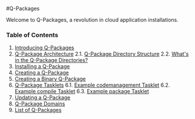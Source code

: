 [qpintro]: /pylabsdoc/#/PyLabs50/Q-Packages/qpintro
[qparchitecture]: /pylabsdoc/#/PyLabs50/Q-Packages/qparchitecture
[qpinstall]: /pylabsdoc/#/PyLabs50/Q-Packages/qpinstall
[qpcreate]: /pylabsdoc/#/PyLabs50/Q-Packages/qpcreate
[qpcreatebinary]: /pylabsdoc/#/PyLabs50/Q-Packages/qpcreatebinary
[qptasklets]: /pylabsdoc/#/PyLabs50/Q-Packages/qptasklets
[codemgmt]: /pylabsdoc/#/PyLabs50/Q-Packages/codemanagement
[compile]: /pylabsdoc/#/PyLabs50/Q-Packages/compile
[package]: /pylabsdoc/#/PyLabs50/Q-Packages/package
[qpupdate]: /pylabsdoc/#/PyLabs50/Q-Packages/qpupdate
[qpdomains]: /pylabsdoc/#/PyLabs50/Q-Packages/qpdomains
[qplist]: /pylabsdoc/#/PyLabs50/Q-Packages/qplist


#Q-Packages

Welcome to Q-Packages, a revolution in cloud application installations.


### Table of Contents
1. [Introducing Q-Packages][qpintro]
2. [Q-Package Architecture][qparchitecture]
2.1. [Q-Package Directory Structure][qparchitecture]
2.2. [What's in the Q-Package Directories?][qparchitecture]
3. [Installing a Q-Package][qpinstall]
4. [Creating a Q-Package][qpcreate]
5. [Creating a Binary Q-Package][qpcreatebinary]
6. [Q-Package Tasklets][qptasklets]
6.1. [Example codemanagement Tasklet][codemgmt]
6.2. [Example compile Tasklet][compile]
6.3. [Example package Tasklet][package]
7. [Updating a Q-Package][qpupdate]
8. [Q-Package Domains][qpdomains]
9. [List of Q-Packages][qplist]
